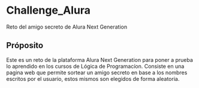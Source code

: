 # Challenge_Alura
Reto del amigo secreto de Alura Next Generation
## Próposito
Este es un reto de la plataforma Alura Next Generation para poner a prueba lo aprendido en los cursos de Lógica de Programacíon. 
Consiste en una pagina web que permite sortear un amigo secreto en base a los nombres escritos por el usuario, estos mismos son elegidos de 
forma aleatoria.
